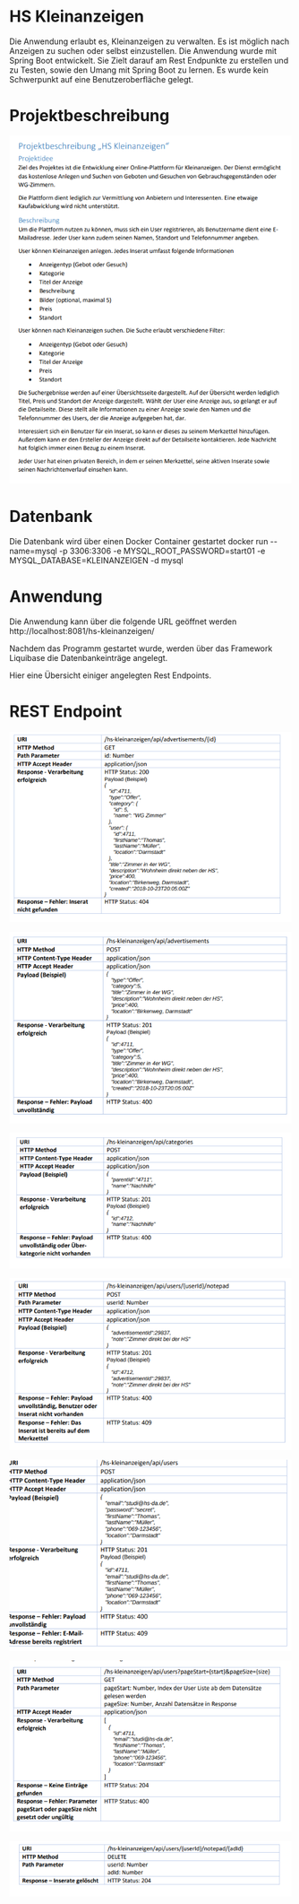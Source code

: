 # HS Kleinanzeigen
Die Anwendung erlaubt es, Kleinanzeigen zu verwalten. Es ist möglich nach Anzeigen zu suchen oder 
selbst einzustellen. Die Anwendung wurde mit Spring Boot entwickelt. 
Sie Zielt darauf am Rest Endpunkte zu erstellen und zu Testen, sowie den Umang mit Spring Boot zu lernen. Es wurde kein Schwerpunkt auf eine Benutzeroberfläche gelegt.

# Projektbeschreibung
![Projektbeschreibung](doc/Projektbeschreibung.png)

# Datenbank
Die Datenbank wird über einen Docker Container gestartet
docker run --name=mysql -p 3306:3306 -e MYSQL_ROOT_PASSWORD=start01 -e MYSQL_DATABASE=KLEINANZEIGEN -d mysql

# Anwendung
Die Anwendung kann über die folgende URL geöffnet werden
http://localhost:8081/hs-kleinanzeigen/

Nachdem das Programm gestartet wurde, werden über das Framework Liquibase die Datenbankeinträge angelegt. 

Hier eine Übersicht einiger angelegten Rest Endpoints.

# REST Endpoint


![Advertisement GET](doc/AdGET.png)

![Advertisement POST](doc/AdPOST.png)

![Advertisement GET](doc/CategorieGET.png)

![Advertisement POST](doc/NotePOST.png)

![Advertisement POST](doc/UserPOST.png)

![Advertisement GET](doc/UserPAGINGGET.png)

![Advertisement DELETE](doc/NoteDELETE.png)
